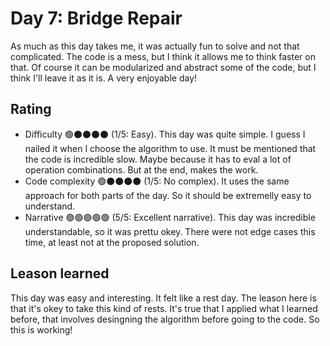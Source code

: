# Day 7: Bridge Repair

As much as this day takes me, it was actually fun to solve and not that complicated. The code is a mess, but I think it allows me to think faster on that. Of course it can be modularized and abstract some of the code, but I think I'll leave it as it is. A very enjoyable day!

## Rating
- Difficulty 🟢⚫️⚫️⚫️⚫️ (1/5: Easy). This day was quite simple. I guess I nailed it when I choose the algorithm to use. It must be mentioned that the code is incredible slow. Maybe because it has to eval a lot of operation combinations. But at the end, makes the work.
- Code complexity 🟢⚫️⚫️⚫️⚫️ (1/5: No complex). It uses the same approach for both parts of the day. So it should be extremelly easy to understand.
- Narrative 🟢🟢🟢🟢🟢 (5/5: Excellent narrative). This day was incredible understandable, so it was prettu okey. There were not edge cases this time, at least not at the proposed solution.

## Leason learned
This day was easy and interesting. It felt like a rest day. The leason here is that it's okey to take this kind of rests. It's true that I applied what I learned before, that involves desingning the algorithm before going to the code. So this is working!
